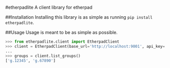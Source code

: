 #etherpadlite
A client library for etherpad

##Installation
Installing this library is as simple as running `pip install etherpadlite`. 

##Usage
Usage is meant to be as simple as possible.
```python
>>> from etherpadlite.client import EtherpadClient
>>> client = EtherpadClient(base_url='http://localhost:9001', api_key='<your_api_key>')
...
>>> groups = client.list_groups()
['g.12345', 'g.67890']
```
